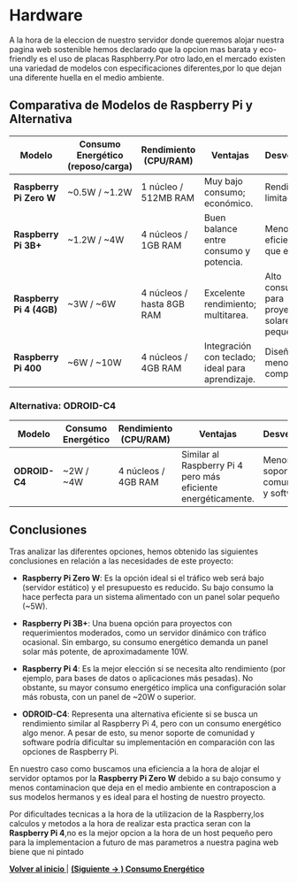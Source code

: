 # Hardware

A la hora de la eleccion de nuestro servidor donde queremos alojar nuestra pagina web sostenible hemos declarado que la opcion mas barata y eco-friendly es el uso de placas Rasphberry.Por otro lado,en el mercado existen una variedad de modelos con especificaciones diferentes,por lo que dejan una diferente huella en el medio ambiente.


## Comparativa de Modelos de Raspberry Pi y Alternativa

| Modelo                  | Consumo Energético (reposo/carga) | Rendimiento (CPU/RAM)       | Ventajas                       | Desventajas                    |
|-------------------------|------------------------------------|-----------------------------|--------------------------------|--------------------------------|
| **Raspberry Pi Zero W** | ~0.5W / ~1.2W                     | 1 núcleo / 512MB RAM        | Muy bajo consumo; económico.   | Rendimiento limitado.          |
| **Raspberry Pi 3B+**    | ~1.2W / ~4W                       | 4 núcleos / 1GB RAM         | Buen balance entre consumo y potencia. | Menor eficiencia que el Pi 4.  |
| **Raspberry Pi 4 (4GB)**| ~3W / ~6W                         | 4 núcleos / hasta 8GB RAM   | Excelente rendimiento; multitarea. | Alto consumo para proyectos solares pequeños. |
| **Raspberry Pi 400**    | ~6W / ~10W                        | 4 núcleos / 4GB RAM         | Integración con teclado; ideal para aprendizaje. | Diseño menos compacto.         |

### Alternativa: ODROID-C4

| Modelo                  | Consumo Energético                | Rendimiento (CPU/RAM)       | Ventajas                       | Desventajas                    |
|-------------------------|------------------------------------|-----------------------------|--------------------------------|--------------------------------|
| **ODROID-C4**           | ~2W / ~4W                         | 4 núcleos / 4GB RAM         | Similar al Raspberry Pi 4 pero más eficiente energéticamente. | Menor soporte de comunidad y software. |

## Conclusiones

Tras analizar las diferentes opciones, hemos obtenido las siguientes conclusiones en relación a las necesidades de este proyecto:

- **Raspberry Pi Zero W**: Es la opción ideal si el tráfico web será bajo (servidor estático) y el presupuesto es reducido. Su bajo consumo la hace perfecta para un sistema alimentado con un panel solar pequeño (~5W).
  
- **Raspberry Pi 3B+**: Una buena opción para proyectos con requerimientos moderados, como un servidor dinámico con tráfico ocasional. Sin embargo, su consumo energético demanda un panel solar más potente, de aproximadamente 10W.

- **Raspberry Pi 4**: Es la mejor elección si se necesita alto rendimiento (por ejemplo, para bases de datos o aplicaciones más pesadas). No obstante, su mayor consumo energético implica una configuración solar más robusta, con un panel de ~20W o superior.

- **ODROID-C4**: Representa una alternativa eficiente si se busca un rendimiento similar al Raspberry Pi 4, pero con un consumo energético algo menor. A pesar de esto, su menor soporte de comunidad y software podría dificultar su implementación en comparación con las opciones de Raspberry Pi.


En nuestro caso como buscamos una eficiencia a la hora de alojar el servidor optamos por la **Raspberry Pi Zero W** debido a su bajo consumo y menos contaminacion que deja en el medio ambiente en contraposcion a sus modelos hermanos y es ideal para el hosting de nuestro proyecto.  

Por dificultades tecnicas a la hora de la utilizacion de la Raspberry,los calculos y metodos a la hora de realizar esta practica seran con la **Raspberry Pi 4**,no es la mejor opcion a la hora de un host pequeño pero para la implementacion a futuro de mas parametros a nuestra pagina web biene que ni pintado 


**[Volver al inicio ](README.md)** | **[(Siguiente -> ) Consumo Energético ](consumo.md)**
